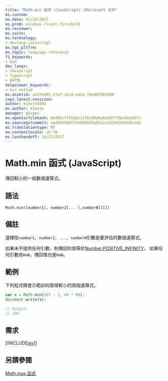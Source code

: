 ```yaml
---
title: "Math.min 函式 (JavaScript) |Microsoft 文件"
ms.custom: 
ms.date: 01/18/2017
ms.prod: windows-client-threshold
ms.reviewer: 
ms.suite: 
ms.technology:
- devlang-javascript
ms.tgt_pltfrm: 
ms.topic: language-reference
f1_keywords:
- min
dev_langs:
- JavaScript
- TypeScript
- DHTML
helpviewer_keywords:
- min method
ms.assetid: a1d7dd85-27ef-45cd-aa2a-f8e80f0b2898
caps.latest.revision: 
author: mikejo5000
ms.author: mikejo
manager: ghogen
ms.openlocfilehash: bb496cff65db11cf6c99d6a6e687f39e20ea857c
ms.sourcegitcommit: aadb9588877418b8b55a5612c1d3842d4520ca4c
ms.translationtype: MT
ms.contentlocale: zh-TW
ms.lasthandoff: 10/27/2017
---
```

# <a name="mathmin-function-javascript"></a>Math.min 函式 (JavaScript)
傳回較小的一組數值運算式。  
  
## <a name="syntax"></a>語法  
  
```  
Math.min([number1[, number2[... [,numberN]]]])  
```  
  
## <a name="remarks"></a>備註  
 選擇性`number1, number2, ..., numberN`引數是要評估的數值運算式。  
  
 如果未不提供任何引數，則傳回的值等於[Number.POSITIVE_INFINITY](../../javascript/reference/number-constants-javascript.md)。 如果任何引數為`NaN`，傳回值也是`NaN`。  
  
## <a name="example"></a>範例  
 下列程式碼會示範如何取得較小的兩個運算式。  
  
```JavaScript  
var x = Math.min(107 - 3, 48 * 90);  
document.write(x);  
  
// Output:  
// 104  
```  
  
## <a name="requirements"></a>需求  
 [!INCLUDE[jsv1](../../javascript/misc/includes/jsv1-md.md)]  
  
## <a name="see-also"></a>另請參閱  
 [Math.max 函式](../../javascript/reference/math-max-function-javascript.md)